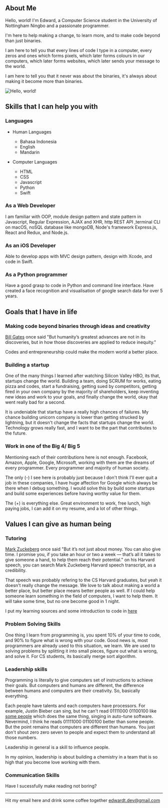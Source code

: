 ## About Me

Hello, world! I'm Edward, a Computer Science student in the University of Nottingham Ningbo and a passionate programmer. 

I'm here to help making a change, to learn more, and to make code beyond than just binaries.

I am here to tell you that every lines of code I type in a computer, every zeros and ones which forms pixels, which later forms colours in our computers, which later forms websites, which later sends your message to the world. 

I am here to tell you that it never was about the binaries, it's always about making it become more than binaries.


![Hello, world!](https://edwardtanoto.github.io/images/showcase.png "Portfolio")

## Skills that I can help you with

### Languages

- Human Languages
  - Bahasa Indonesia
  - English
  - Mandarin
  
- Computer Languages
  - HTML
  - CSS
  - Javascript
  - Python
  - Swift

### As a Web Developer
I am familiar with OOP, module design pattern and state pattern in Javascript, Regular Expression, AJAX and XHR, http REST API ,terminal CLI on macOS, noSQL database like mongoDB, Node's framework Express.js, React and Redux, and Node.js.

### As an iOS Developer
Able to develop apps with MVC design pattern, design with Xcode, and code in Swift.

### As a Python programmer
Have a good grasp to code in Python and command line interface. Have created a face recognition and visualisation of google search data for over 5 years. 

## Goals that I have in life

### Making code beyond binaries through ideas and creativity

[Bill Gates](https://singjupost.com/bill-gates-commencement-speech-at-harvard-2007-full-transcript/) once said "But humanity’s greatest advances are not in its discoveries, but in how those discoveries are applied to reduce inequity."

Codes and entrepreneurship could make the modern world a better place.

### Building a startup

One of the many things I learned after watching Silicon Valley HBO, its that, startups change the world. Building a team, doing SCRUM for works, eating pizza and codes, start a fundraising, getting sued by competitors, getting fired in your own company by the majority of shareholders, keep inventing new ideas and work to your goals, and finally change the world, okay that went really bad for a second.

It is undeniable that startup have a really high chances of failures. My chance building unicorn company is lower than getting strucked by lightning, but it doesn't change the facts that startups change the world. Technology grows really fast, and I want to be the part that contributes to the future.

### Work in one of the Big 4/ Big 5

Mentioning each of their contributions here is not enough. Facebook, Amazon, Apple, Google, Microsoft, working with them are the dreams of every programmer. Every programmer and majority of human society. 

The only (-) I see here is probably just because I don't think I'll ever quit a job in these companies, I have huge affection for Google which always be there when I debug something. I would solve this by build some startups and build some experiences before having worthy value for them.

The (+) is everything else. Great environment to work, free lunch, high paying jobs, I can add it on my resume, and a lot of other things.

## Values I can give as human being

### Tutoring

[Mark Zuckeberg](https://news.harvard.edu/gazette/story/2017/05/mark-zuckerbergs-speech-as-written-for-harvards-class-of-2017/) once said 
"But it’s not just about money. You can also give time. I promise you, if you take an hour or two a week — that’s all it takes to give someone a hand, to help them reach their potential." on his Harvard speech, you can search Mark Zuckeberg Harvard speech transcript, as a credibility.

That speech was probably refering to the CS Harvard graduates, but yeah it doesn't really change the message.
We love to talk about making a world a better place, but better place means better people as well. If I could help someone learn something in the field of computers, I want to help them. It will take some time, but no one become good in 1 night.

I put my learning sources and some introduction to code in [here](https://edwardtanoto.github.io/educationstation/index.html) 

### Problem Solving Skills

One thing I learn from programming is, you spent 10% of your time to code, and 90% to figure what is wrong with your code.
Good news is, most programmers are already used to this situation, we learn. We are used to solving problems by splitting it into small pieces, figure out what is wrong, and solve it. For CS students, its basically merge sort algorithm. 

### Leadership skills

Programming is literally to give computers set of instructions to achieve their goals. 
But computers and humans are different, the difference between humans and computers are their creativity. So, basically everything.

Each people have talents and each computers have processors. For example, Justin Bieber can sing, but he can't read 01111000 01100100 like [some people](https://www.thetoptens.com/singers-who-use-auto-tune/) which does the same thing, singing in auto-tune software. Nevermind, I think he reads 01111000 01100100 better than some people. But the point remains that computers are different than humans. You just don't shout zero zero seven to people and expect them to understand all those numbers. 

Leadership in general is a skill to influence people. 

In my opinion, leadership is about building a chemistry in a team that is so high that you become love working with them.

### Communication Skills

Have I sucessfully make reading not boring?


_____________

Hit my email here and drink some coffee together <edwardt.dev@gmail.com>
